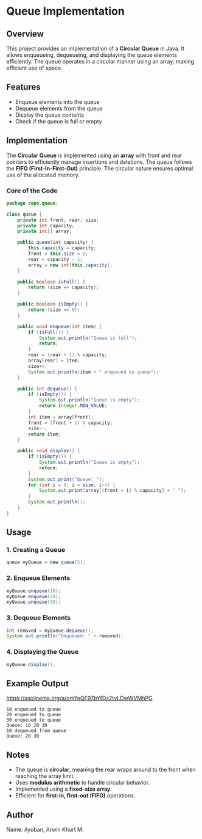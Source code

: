 # Queue Implementation

## Overview
This project provides an implementation of a **Circular Queue** in Java. It allows enqueueing, dequeueing, and displaying the queue elements efficiently. The queue operates in a circular manner using an array, making efficient use of space.

## Features

- Enqueue elements into the queue
- Dequeue elements from the queue
- Display the queue contents
- Check if the queue is full or empty

## Implementation

The **Circular Queue** is implemented using an **array** with front and rear pointers to efficiently manage insertions and deletions. The queue follows the **FIFO (First-In-First-Out)** principle. The circular nature ensures optimal use of the allocated memory.

### Core of the Code

```java
package repo.queue;

class queue {
    private int front, rear, size;
    private int capacity;
    private int[] array;

    public queue(int capacity) {
        this.capacity = capacity;
        front = this.size = 0;
        rear = capacity - 1;
        array = new int[this.capacity];
    }

    public boolean isFull() {
        return (size == capacity);
    }

    public boolean isEmpty() {
        return (size == 0);
    }

    public void enqueue(int item) {
        if (isFull()) {
            System.out.println("Queue is full");
            return;
        }
        rear = (rear + 1) % capacity;
        array[rear] = item;
        size++;
        System.out.println(item + " enqueued to queue");
    }

    public int dequeue() {
        if (isEmpty()) {
            System.out.println("Queue is empty");
            return Integer.MIN_VALUE;
        }
        int item = array[front];
        front = (front + 1) % capacity;
        size--;
        return item;
    }

    public void display() {
        if (isEmpty()) {
            System.out.println("Queue is empty");
            return;
        }
        System.out.print("Queue: ");
        for (int i = 0; i < size; i++) {
            System.out.print(array[(front + i) % capacity] + " ");
        }
        System.out.println();
    }
}
```

## Usage

### 1. Creating a Queue
```java
queue myQueue = new queue(5);
```

### 2. Enqueue Elements
```java
myQueue.enqueue(10);
myQueue.enqueue(20);
myQueue.enqueue(30);
```

### 3. Dequeue Elements
```java
int removed = myQueue.dequeue();
System.out.println("Dequeued: " + removed);
```

### 4. Displaying the Queue
```java
myQueue.display();
```

## Example Output

https://asciinema.org/a/omYeQF97bYfDz2tvLDwWVMhPG
```
10 enqueued to queue
20 enqueued to queue
30 enqueued to queue
Queue: 10 20 30 
10 dequeued from queue
Queue: 20 30 
```

## Notes

- The queue is **circular**, meaning the rear wraps around to the front when reaching the array limit.
- Uses **modulus arithmetic** to handle circular behavior.
- Implemented using a **fixed-size array**.
- Efficient for **first-in, first-out (FIFO)** operations.

## Author
Name: Ayuban, Arwin Khurt M.

